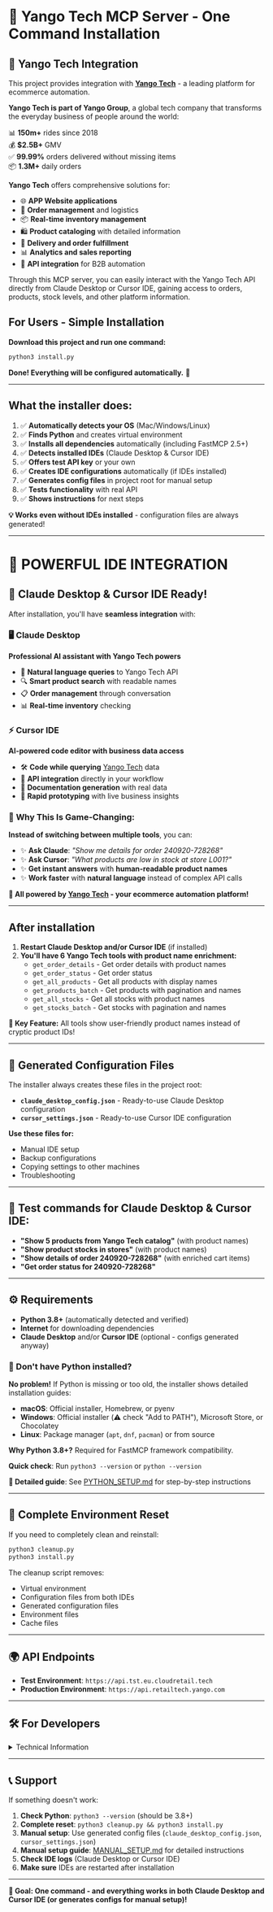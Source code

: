 # 🚀 Yango Tech MCP Server - One Command Installation

## 🛒 Yango Tech Integration

This project provides integration with **[Yango Tech](https://yango-tech.com/)** - a leading platform for ecommerce automation.

**Yango Tech is part of Yango Group**, a global tech company that transforms the everyday business of people around the world:

📊 **150m+** rides since 2018  
💰 **$2.5B+** GMV  
✅ **99.99%** orders delivered without missing items  
📦 **1.3M+** daily orders

**Yango Tech** offers comprehensive solutions for:
- 🌐 **APP Website applications**
- 🏪 **Order management** and logistics
- 📦 **Real-time inventory management** 
- 🛍️ **Product cataloging** with detailed information
- 🚚 **Delivery and order fulfillment**
- 📊 **Analytics and sales reporting**
- 🔄 **API integration** for B2B automation

Through this MCP server, you can easily interact with the Yango Tech API directly from Claude Desktop or Cursor IDE, gaining access to orders, products, stock levels, and other platform information.

## For Users - Simple Installation

**Download this project and run one command:**

```bash
python3 install.py
```

**Done! Everything will be configured automatically.** 🎉

---

## What the installer does:

1. ✅ **Automatically detects your OS** (Mac/Windows/Linux)
2. ✅ **Finds Python** and creates virtual environment
3. ✅ **Installs all dependencies** automatically (including FastMCP 2.5+)
4. ✅ **Detects installed IDEs** (Claude Desktop & Cursor IDE)
5. ✅ **Offers test API key** or your own
6. ✅ **Creates IDE configurations** automatically (if IDEs installed)
7. ✅ **Generates config files** in project root for manual setup
8. ✅ **Tests functionality** with real API
9. ✅ **Shows instructions** for next steps

**💡 Works even without IDEs installed** - configuration files are always generated!

---

# 🎯 **POWERFUL IDE INTEGRATION**

## 🤖 **Claude Desktop & Cursor IDE Ready!**

After installation, you'll have **seamless integration** with:

### 🖥️ **Claude Desktop** 
**Professional AI assistant with Yango Tech powers**
- 💬 **Natural language queries** to Yango Tech API
- 🔍 **Smart product search** with readable names  
- 📋 **Order management** through conversation
- 📊 **Real-time inventory** checking

### ⚡ **Cursor IDE**
**AI-powered code editor with business data access**
- 🛠️ **Code while querying** [Yango Tech](https://yango-tech.com/) data
- 🔄 **API integration** directly in your workflow
- 📝 **Documentation generation** with real data
- 🚀 **Rapid prototyping** with live business insights

### 🎨 **Why This Is Game-Changing:**

**Instead of switching between multiple tools**, you can:
- ✨ **Ask Claude**: *"Show me details for order 240920-728268"*
- ✨ **Ask Cursor**: *"What products are low in stock at store L001?"*  
- ✨ **Get instant answers** with **human-readable product names**
- ✨ **Work faster** with **natural language** instead of complex API calls

**🔗 All powered by [Yango Tech](https://yango-tech.com/) - your ecommerce automation platform!**

---

## After installation

1. **Restart Claude Desktop and/or Cursor IDE** (if installed)
2. **You'll have 6 Yango Tech tools with product name enrichment:**
   - `get_order_details` - Get order details with product names
   - `get_order_status` - Get order status  
   - `get_all_products` - Get all products with display names
   - `get_products_batch` - Get products with pagination and names
   - `get_all_stocks` - Get all stocks with product names
   - `get_stocks_batch` - Get stocks with pagination and names

**🎯 Key Feature:** All tools show user-friendly product names instead of cryptic product IDs!

---

## 📁 Generated Configuration Files

The installer always creates these files in the project root:

- **`claude_desktop_config.json`** - Ready-to-use Claude Desktop configuration
- **`cursor_settings.json`** - Ready-to-use Cursor IDE configuration

**Use these files for:**
- Manual IDE setup
- Backup configurations
- Copying settings to other machines
- Troubleshooting

---

## 🧪 Test commands for Claude Desktop & Cursor IDE:

- **"Show 5 products from Yango Tech catalog"** (with product names)
- **"Show product stocks in stores"** (with product names)
- **"Show details of order 240920-728268"** (with enriched cart items)
- **"Get order status for 240920-728268"**

---

## ⚙️ Requirements

- **Python 3.8+** (automatically detected and verified)
- **Internet** for downloading dependencies
- **Claude Desktop** and/or **Cursor IDE** (optional - configs generated anyway)

### 🐍 Don't have Python installed?

**No problem!** If Python is missing or too old, the installer shows detailed installation guides:

- **macOS**: Official installer, Homebrew, or pyenv
- **Windows**: Official installer (⚠️ check "Add to PATH"), Microsoft Store, or Chocolatey  
- **Linux**: Package manager (`apt`, `dnf`, `pacman`) or from source

**Why Python 3.8+?** Required for FastMCP framework compatibility.

**Quick check**: Run `python3 --version` or `python --version`

**📖 Detailed guide**: See [PYTHON_SETUP.md](PYTHON_SETUP.md) for step-by-step instructions

---

## 🧹 Complete Environment Reset

If you need to completely clean and reinstall:

```bash
python3 cleanup.py
python3 install.py
```

The cleanup script removes:
- Virtual environment
- Configuration files from both IDEs
- Generated configuration files
- Environment files
- Cache files

---

## 🌍 API Endpoints

- **Test Environment**: `https://api.tst.eu.cloudretail.tech`
- **Production Environment**: `https://api.retailtech.yango.com`

---

## 🛠️ For Developers

<details>
<summary>Technical Information</summary>

### Project Architecture

```
yangotech_mcp/
├── install.py               # 🎯 Universal installer  
├── cleanup.py               # 🧹 Complete cleanup script
├── server.py                # FastMCP server
├── client.py                # HTTP client for Yango Tech API
├── models.py                # Pydantic data models
├── claude_desktop_config.json  # Generated Claude config
├── cursor_settings.json        # Generated Cursor config
└── README.md                # This documentation
```

### Development Installation

```bash
# Create virtual environment
python3 -m venv .venv
source .venv/bin/activate  # macOS/Linux
# or
.venv\Scripts\activate     # Windows

# Install dependencies (now includes FastMCP 2.5+)
pip install -e .

# Test API
export YANGO_TECH_API_KEY="your_api_key"
python test_api_connection.py

# Run MCP server
python server.py
```

### Technology Stack

- **FastMCP 2.5+**: Modern MCP server framework
- **Python 3.8+**: Core language
- **HTTPx**: Async HTTP client
- **Pydantic**: Data validation
- **python-dotenv**: Environment management

### API Endpoints

Server works with real Yango Tech API:
- **Test URL**: `https://api.tst.eu.cloudretail.tech/b2b/v1`
- **Production URL**: `https://api.retailtech.yango.com/b2b/v1`
- **Authorization**: OAuth token in header
- **Methods**: POST for most requests
- **Pagination**: Cursor-based for large data

### IDE Support

- **Claude Desktop**: Uses `mcpServers` configuration
- **Cursor IDE**: Uses `mcp.servers` configuration
- **Auto-detection**: Installer detects which IDEs are installed
- **Universal**: Works without IDEs - configs always generated

</details>

---

## 📞 Support

If something doesn't work:

1. **Check Python**: `python3 --version` (should be 3.8+)
2. **Complete reset**: `python3 cleanup.py && python3 install.py`
3. **Manual setup**: Use generated config files (`claude_desktop_config.json`, `cursor_settings.json`)
4. **Manual setup guide**: [MANUAL_SETUP.md](MANUAL_SETUP.md) for detailed instructions
5. **Check IDE logs** (Claude Desktop or Cursor IDE)
6. **Make sure** IDEs are restarted after installation

---

**🎯 Goal: One command - and everything works in both Claude Desktop and Cursor IDE (or generates configs for manual setup)!**
